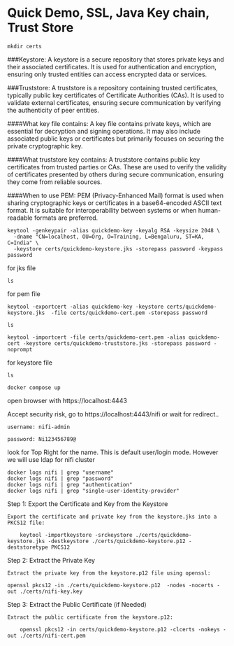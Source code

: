 # Quick Demo, SSL, Java Key chain, Trust Store


```
mkdir certs
```


###Keystore:
A keystore is a secure repository that stores private keys and their associated certificates. It is used for authentication and encryption, ensuring only trusted entities can access encrypted data or services.

###Truststore:
A truststore is a repository containing trusted certificates, typically public key certificates of Certificate Authorities (CAs). It is used to validate external certificates, ensuring secure communication by verifying the authenticity of peer entities.

####What key file contains:
A key file contains private keys, which are essential for decryption and signing operations. It may also include associated public keys or certificates but primarily focuses on securing the private cryptographic key.

####What truststore key contains:
A truststore contains public key certificates from trusted parties or CAs. These are used to verify the validity of certificates presented by others during secure communication, ensuring they come from reliable sources.

####When to use PEM:
PEM (Privacy-Enhanced Mail) format is used when sharing cryptographic keys or certificates in a base64-encoded ASCII text format. It is suitable for interoperability between systems or when human-readable formats are preferred.



 
```
keytool -genkeypair -alias quickdemo-key -keyalg RSA -keysize 2048 \
  -dname "CN=localhost, OU=Org, O=Training, L=Bengaluru, ST=KA, C=India" \
  -keystore certs/quickdemo-keystore.jks -storepass password -keypass password

```

for jks file
```
ls
```


for pem file
```
keytool -exportcert -alias quickdemo-key -keystore certs/quickdemo-keystore.jks  -file certs/quickdemo-cert.pem -storepass password
```



```
ls
```

```
keytool -importcert -file certs/quickdemo-cert.pem -alias quickdemo-cert -keystore certs/quickdemo-truststore.jks -storepass password -noprompt
```

for keystore file
```
ls
```


```
docker compose up
```

open browser with https://localhost:4443

Accept security risk, go to https://localhost:4443/nifi or wait for redirect..

```
username: nifi-admin

password: Ni123456789@

```
 
look for Top Right for the name. This is default user/login mode. However we will use ldap for nifi cluster


```
docker logs nifi | grep "username" 
docker logs nifi | grep "password" 
docker logs nifi | grep "authentication" 
docker logs nifi | grep "single-user-identity-provider" 
```


Step 1: Export the Certificate and Key from the Keystore

    Export the certificate and private key from the keystore.jks into a PKCS12 file:

```
    keytool -importkeystore -srckeystore ./certs/quickdemo-keystore.jks -destkeystore ./certs/quickdemo-keystore.p12 -deststoretype PKCS12
```

Step 2: Extract the Private Key

    Extract the private key from the keystore.p12 file using openssl:

```
openssl pkcs12 -in ./certs/quickdemo-keystore.p12  -nodes -nocerts -out ./certs/nifi-key.key
```


Step 3: Extract the Public Certificate (if Needed)

    Extract the public certificate from the keystore.p12:

```
    openssl pkcs12 -in certs/quickdemo-keystore.p12 -clcerts -nokeys -out ./certs/nifi-cert.pem
```